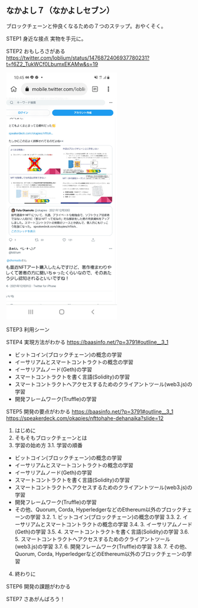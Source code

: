 ## なかよし７（なかよしセブン）

ブロックチェーンと仲良くなるための７つのステップ。おやくそく。

STEP1 身近な接点 実物を手元に。

STEP2 おもしろさがある https://twitter.com/loblium/status/1476872406937780231?t=f6Z2_TukWCf0LbumxEKAMw&s=19

<img width=300 src="./Screenshot_20220103-104542_Kiwi%20Browser.jpg"/>

STEP3 利用シーン

STEP4 実現方法がわかる https://baasinfo.net/?p=3791#outline__3_1
  - ビットコイン(ブロックチェーン)の概念の学習
  - イーサリアムとスマートコントラクトの概念の学習
  - イーサリアムノード(Geth)の学習
  - スマートコントラクトを書く言語(Solidity)の学習
  - スマートコントラクトへアクセスするためのクライアントツール(web3.js)の学習
  - 開発フレームワーク(Truffle)の学習

STEP5 開発の要点がわかる https://baasinfo.net/?p=3791#outline__3_1 https://speakerdeck.com/okapies/nfttohahe-dehanaika?slide=12

1. はじめに
2. そもそもブロックチェーンとは
3. 学習の始め方
3.1. 学習の順番
  - ビットコイン(ブロックチェーン)の概念の学習
  - イーサリアムとスマートコントラクトの概念の学習
  - イーサリアムノード(Geth)の学習
  - スマートコントラクトを書く言語(Solidity)の学習
  - スマートコントラクトへアクセスするためのクライアントツール(web3.js)の学習
  - 開発フレームワーク(Truffle)の学習
  - その他、Quorum, Corda, HyperledgerなどのEthereum以外のブロックチェーンの学習
3.2. 1. ビットコイン(ブロックチェーン)の概念の学習
3.3. 2. イーサリアムとスマートコントラクトの概念の学習
3.4. 3. イーサリアムノード(Geth)の学習
3.5. 4. スマートコントラクトを書く言語(Solidity)の学習
3.6. 5. スマートコントラクトへアクセスするためのクライアントツール(web3.js)の学習
3.7. 6. 開発フレームワーク(Truffle)の学習
3.8. 7. その他、Quorum, Corda, HyperledgerなどのEthereum以外のブロックチェーンの学習
4. 終わりに

STEP6 開発の課題がわかる

STEP7 さあがんばろう！

